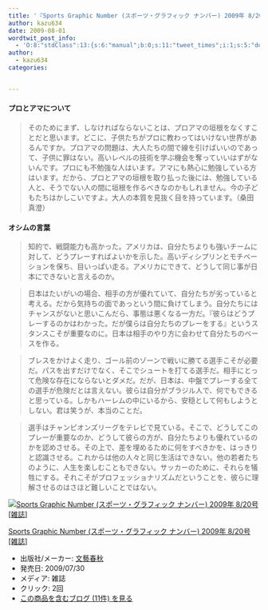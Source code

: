 ```yaml
---
title: '『Sports Graphic Number (スポーツ・グラフィック ナンバー) 2009年 8/20号 [雑誌]』で気になった部分'
author: kazu634
date: 2009-08-01
wordtwit_post_info:
  - 'O:8:"stdClass":13:{s:6:"manual";b:0;s:11:"tweet_times";i:1;s:5:"delay";i:0;s:7:"enabled";i:1;s:10:"separation";s:2:"60";s:7:"version";s:3:"3.7";s:14:"tweet_template";b:0;s:6:"status";i:2;s:6:"result";a:0:{}s:13:"tweet_counter";i:2;s:13:"tweet_log_ids";a:1:{i:0;i:4733;}s:9:"hash_tags";a:0:{}s:8:"accounts";a:1:{i:0;s:7:"kazu634";}}'
author:
  - kazu634
categories:


---
```

<div class="section">
<h4>
    プロとアマについて
</h4>
  
<blockquote>
<p>
      そのためにまず、しなければならないことは、プロアマの垣根をなくすことだと思います。どこに、子供たちがプロに教わってはいけない世界があるんですか。プロアマの問題は、大人たちの間で線を引けばいいのであって、子供に罪はない。高いレベルの技術を学ぶ機会を奪っていいはずがないんです。プロにも不勉強な人はいます。アマにも熱心に勉強している方はいます。だから、プロとアマの垣根を取り払った後には、勉強している人と、そうでない人の間に垣根を作るべきなのかもしれません。今の子どもたちはかしこいですよ。大人の本質を見抜く目を持っています。（桑田　真澄）
</p>
</blockquote>
  
<h4>
    オシムの言葉
</h4>
  
<blockquote>
<p>
      知的で、戦闘能力も高かった。アメリカは、自分たちよりも強いチームに対して、どうプレーすればよいかを示した。高いディシプリンとモチベーションを保ち、目いっぱい走る。アメリカにできて、どうして同じ事が日本にできないと言えるのか。
</p>
</blockquote>
  
<blockquote>
<p>
      日本はたいがいの場合、相手の方が優れていて、自分たちが劣っていると考える。だから気持ちの面であっという間に負けてしまう。自分たちにはチャンスがないと思いこんだら、事態は悪くなる一方だ。『彼らはどうプレーするのかはわかった。だが僕らは自分たちのプレーをする』というスタンスこそが重要なのに。日本は相手のやり方に会わせて自分たちのベースを作る。
</p>
</blockquote>
  
<blockquote>
<p>
      ブレスをかけよく走り、ゴール前のゾーンで戦いに勝てる選手こそが必要だ。パスを出すだけでなく、そこでシュートを打てる選手だ。相手にとって危険な存在にならないとダメだ。だが、日本は、中盤でプレーする全ての選手が危険だとは言えない。彼らは自分がブラジル人で、何でもできると思っている。しかもハーレムの中にいるから、安穏として何もしようとしない。君は笑うが、本当のことだ。
</p>
</blockquote>
  
<blockquote>
<p>
      選手はチャンピオンズリーグをテレビで見ている。そこで、どうしてこのプレーが重要なのか、どうして彼らの方が、自分たちよりも優れているのかを認めさせる。その上で、差を埋めるために何をすべきかを、はっきりと認識させる。これからは他の人々と同じ生活はできない。他の若者たちのように、人生を楽しむこともできない。サッカーのために、それらを犠牲にする。それこそがプロフェッショナリズムだということを、彼らに理解させるのはさほど難しいことではない。
</p>
</blockquote>
  
<div class="hatena-asin-detail">
<a href="http://www.amazon.co.jp/dp/B002HSX6OU/?tag=hatena_st1-22&ascsubtag=d-7ibv" onclick="__gaTracker('send', 'event', 'outbound-article', 'http://www.amazon.co.jp/dp/B002HSX6OU/?tag=hatena_st1-22&ascsubtag=d-7ibv', '');"><img src="https://images-na.ssl-images-amazon.com/images/I/512R1UH4gjL._SL160_.jpg" class="hatena-asin-detail-image" alt="Sports Graphic Number (スポーツ・グラフィック ナンバー) 2009年 8/20号 [雑誌]" title="Sports Graphic Number (スポーツ・グラフィック ナンバー) 2009年 8/20号 [雑誌]" /></a></p> 
    
<div class="hatena-asin-detail-info">
<p class="hatena-asin-detail-title">
<a href="http://www.amazon.co.jp/dp/B002HSX6OU/?tag=hatena_st1-22&ascsubtag=d-7ibv" onclick="__gaTracker('send', 'event', 'outbound-article', 'http://www.amazon.co.jp/dp/B002HSX6OU/?tag=hatena_st1-22&ascsubtag=d-7ibv', 'Sports Graphic Number (スポーツ・グラフィック ナンバー) 2009年 8/20号 [雑誌]');">Sports Graphic Number (スポーツ・グラフィック ナンバー) 2009年 8/20号 [雑誌]</a>
</p>
      
<ul>
<li>
<span class="hatena-asin-detail-label">出版社/メーカー:</span> <a href="http://d.hatena.ne.jp/keyword/%CA%B8%E9%BA%BD%D5%BD%A9" onclick="__gaTracker('send', 'event', 'outbound-article', 'http://d.hatena.ne.jp/keyword/%CA%B8%E9%BA%BD%D5%BD%A9', '文藝春秋');" class="keyword">文藝春秋</a>
</li>
<li>
<span class="hatena-asin-detail-label">発売日:</span> 2009/07/30
</li>
<li>
<span class="hatena-asin-detail-label">メディア:</span> 雑誌
</li>
<li>
<span class="hatena-asin-detail-label">クリック</span>: 2回
</li>
<li>
<a href="http://d.hatena.ne.jp/asin/B002HSX6OU" onclick="__gaTracker('send', 'event', 'outbound-article', 'http://d.hatena.ne.jp/asin/B002HSX6OU', 'この商品を含むブログ (11件) を見る');" target="_blank">この商品を含むブログ (11件) を見る</a>
</li>
</ul>
</div>
    
<div class="hatena-asin-detail-foot">
</div>
</div>
</div>

